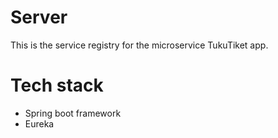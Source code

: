 # Server
This is the service registry for the microservice TukuTiket app.

# Tech stack
* Spring boot framework
* Eureka